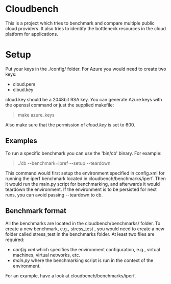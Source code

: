 # Cloudbench

This is a project which tries to benchmark and compare multiple public
cloud providers. It also tries to identify the bottleneck resources in
the cloud platform for applications.


# Setup
Put your keys in the ./config/ folder.  For Azure you would need to
create two keys:

* cloud.pem
* cloud.key

cloud.key should be a 2048bit RSA key.  You can generate Azure keys with
the openssl command or just the supplied makefile:

> make azure_keys

Also make sure that the permission of *cloud.key* is set to 600.


## Examples

To run a specific benchmark you can use the 'bin/cb' binary.  For
example:

> ./cb --benchmark=ipref --setup --teardown


This command would first setup the environment specified in config.xml
for running the iperf benchmark located in cloudbench/benchmarks/iperf.
Then it would run the main.py script for benchmarking, and afterwards it
would teardown the environment.  If the environment is to be persisted
for next runs, you can avoid passing --teardown to cb.

## Benchmark format

All the benchmarks are located in the cloudbench/benchmarks/ folder.
To create a new benchmark, e.g., stress_test , you would need to create
a new folder called stress_test in the benchmarks folder.  At least two
files are required:

* *config.xml* which specifies the environment configuration, e.g.,
  virtual machines, virtual networks, etc.
* *main.py* where the benchmarking script is run in the context of the
  environment.

For an example, have a look at cloudbench/benchmarks/iperf.
